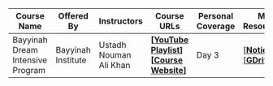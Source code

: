 | Course Name                      | Offered By         | Instructors            | Course URLs                                                  | Personal Coverage | My Resources                                                 |
| -------------------------------- | ------------------ | ---------------------- | ------------------------------------------------------------ | ----------------- | ------------------------------------------------------------ |
| Bayyinah Dream Intensive Program | Bayyinah Institute | Ustadh Nouman Ali Khan | **[[YouTube Playlist](https://www.youtube.com/playlist?list=PLutdSTmJ7bAKZdXPAjG3-T7OuByMRYa6z)] [[Course Website](https://www.dreamworldwide.net/study-resource)]** | Day 3             | [**[Notion](https://branched-cacao-bbe.notion.site/Arabic-ff3de9c2eb5741c1a147d85d0b052afd)**] [**[GDrive](https://drive.google.com/drive/folders/1RSlVPh1TI4k9pjTQKxRmsXqTZxUy-AsL?usp=sharing)**] |

